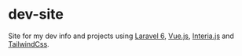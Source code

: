 # dev-site
Site for my dev info and projects using [Laravel 6](https://laravel.com/), [Vue.js](https://vuejs.org/), [Interia.js](https://github.com/inertiajs) and [TailwindCss](https://tailwindcss.com/). 
